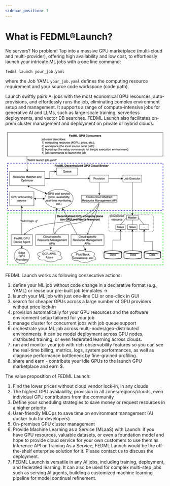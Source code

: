 ```yaml
---
sidebar_position: 1
---
```


# What is FEDML®Launch?

No servers? No problem! Tap into a massive GPU marketplace (multi-cloud and multi-provider), offering high availability and low cost, to effortlessly launch your intricate ML jobs with a one line command:
```
fedml launch your_job.yaml
```
where the Job YAML `your_job.yaml` defines the computing resource requirement and your source code workspace (code path). 

Launch swiftly pairs AI jobs with the most economical GPU resources, auto-provisions, and effortlessly runs the job, eliminating complex environment setup and management. It supports a range of compute-intensive jobs for generative AI and LLMs, such as large-scale training, serverless deployments, and vector DB searches. FEDML Launch also facilitates on-prem cluster management and deployment on private or hybrid clouds.

![Flow Chart for the Launch System](./static/image/Flowchart.jpg)

FEDML Launch works as following consecutive actions:

1. define your ML job without code change in a declarative format (e.g., YAML) or reuse our pre-built job templates ->
2. launch your ML job with just one-line CLI or one-click in GUI
3. search for cheaper GPUs across a large number of GPU providers without price lock-in
4. provision automatically for your GPU resources and the software environment setup tailored for your job
5. manage cluster for concurrent jobs with job queue support
5. orchestrate your ML job across multi-nodes/geo-distributed environments, it can be model deployment across GPU nodes, distributed training, or even federated learning across clouds.
6. run and monitor your job with rich observability features so you can see the real-time billing, metrics, logs, system performances, as well as diagnose performance bottleneck by fine-grained profiling.
7. share and earn - contribute your idle GPUs to the launch GPU marketplace and earn $.

The value proposition of FEDML Launch:

1. Find the lower prices without cloud vendor lock-in, in any clouds
2. The highest GPU availability, provision in all zones/regions/clouds, even individual GPU contributors from the community
3. Define your scheduling strategies to save money or request resources in a higher priority
4. User-friendly MLOps to save time on environment management (AI docker hub for developers)
5. On-premises GPU cluster management
6. Provide Machine Learning as a Service (MLaaS) with Launch: if you have GPU resources, valuable datasets, or even a foundation model and hope to provide cloud service for your own customers to use them as Inference API or Training As a Service, FEDML Launch would be the off-the-shelf enterprise solution for it. Please contact us to discuss the deployment. 
7. FEDML Launch is versatile in any AI jobs, including training, deployment, and federated learning. It can also be used for complex multi-step jobs such as serving AI agents, building a customized machine learning pipeline for model continual refinement. 